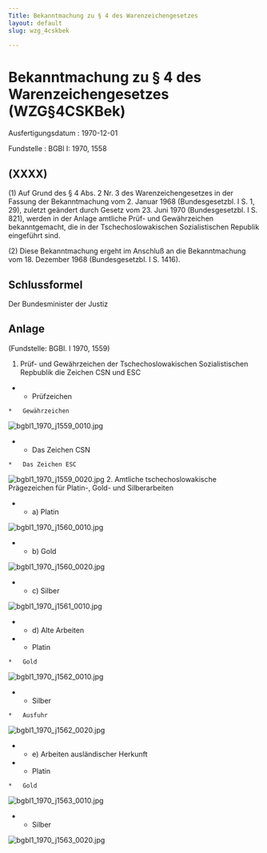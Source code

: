 ```yaml
---
Title: Bekanntmachung zu § 4 des Warenzeichengesetzes
layout: default
slug: wzg_4cskbek

---
```


# Bekanntmachung zu § 4 des Warenzeichengesetzes (WZG§4CSKBek)

Ausfertigungsdatum
:   1970-12-01

Fundstelle
:   BGBl I: 1970, 1558



## (XXXX)

(1) Auf Grund des § 4 Abs. 2 Nr. 3 des Warenzeichengesetzes in der
Fassung der Bekanntmachung vom 2. Januar 1968 (Bundesgesetzbl. I S. 1,
29), zuletzt geändert durch Gesetz vom 23. Juni 1970 (Bundesgesetzbl.
I S. 821), werden in der Anlage amtliche Prüf- und Gewährzeichen
bekanntgemacht, die in der Tschechoslowakischen Sozialistischen
Republik eingeführt sind.

(2) Diese Bekanntmachung ergeht im Anschluß an die Bekanntmachung vom
18\. Dezember 1968 (Bundesgesetzbl. I S. 1416).


## Schlussformel

Der Bundesminister der Justiz


## Anlage

(Fundstelle: BGBl. I 1970, 1559)

1.  Prüf- und Gewährzeichen der Tschechoslowakischen Sozialistischen
    Repbublik die Zeichen CSN und ESC




*    *   Prüfzeichen

    *   Gewährzeichen



![bgbl1_1970_j1559_0010.jpg](bgbl1_1970_j1559_0010.jpg)
*    *   Das Zeichen CSN

    *   Das Zeichen ESC



![bgbl1_1970_j1559_0020.jpg](bgbl1_1970_j1559_0020.jpg)
2.  Amtliche tschechoslowakische Prägezeichen für Platin-, Gold- und
    Silberarbeiten




*    *   a) Platin



![bgbl1_1970_j1560_0010.jpg](bgbl1_1970_j1560_0010.jpg)
*    *   b) Gold



![bgbl1_1970_j1560_0020.jpg](bgbl1_1970_j1560_0020.jpg)
*    *   c) Silber



![bgbl1_1970_j1561_0010.jpg](bgbl1_1970_j1561_0010.jpg)
*    *   d) Alte Arbeiten




*    *   Platin

    *   Gold



![bgbl1_1970_j1562_0010.jpg](bgbl1_1970_j1562_0010.jpg)
*    *   Silber

    *   Ausfuhr



![bgbl1_1970_j1562_0020.jpg](bgbl1_1970_j1562_0020.jpg)
*    *   e) Arbeiten ausländischer Herkunft




*    *   Platin

    *   Gold



![bgbl1_1970_j1563_0010.jpg](bgbl1_1970_j1563_0010.jpg)
*    *   Silber



![bgbl1_1970_j1563_0020.jpg](bgbl1_1970_j1563_0020.jpg)
